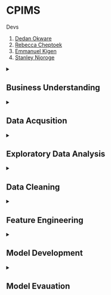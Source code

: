 # CPIMS 

Devs
1. [Dedan Okware](https://github.com/SoftCysec)
2. [Rebecca Cheptoek](https://github.com/Rebeccacheptoek)
3. [Emmanuel Kigen](https://github.com/kigenchesire)
4. [Stanley Njoroge](https://github.com/stanley643)

<details>
  <summary><h2>Business Understanding</h2></summary>
  <h3>I. Problem</h3>

- CPIMS service desk receives a high volume of repetitive requests from users, negatively impacting the efficiency and effectiveness of the support team and creating a negative user experience.
- The need to develop a virtual assistant to help reduce the amount of requests and improve user experience.
- Key services that the end user expects the virtual assistant to perform.
  
  <h3>II. Client Engagement Process</h3>

A user-centered virtual assistant is developed through a user engagement process consisting of the following steps:
- Defining target audience
- Understanding user needs
- Defining virtual assistant purpose
- Creating a user-friendly virtual assistant
- Providing excellent services
- ntinuously improving the virtual assistant
- asuring user engagement
  
  <h3>III. Objectives</h3>
  
- To develop a user support Virtual Assistant for the CPIMS system.
- To deploy the virtual assistant for the CPIMS system into a web interface to enhance user experience.
- To develop online virtual assistance using machine learning which can be able to answer inquiries and user queries quickly and efficiently.
</details>
<details>
  <summary><h2>Data Acqusition</h3></summary>
  <h3>Sources of Data</h3>
  
- WhatsApp chats from 5 different groups based on regions
- CPIMS website documentations and frequently asked questions
  <h3>Data Acquisition Process</h3>
  
- Extraction, Transformation, and Loading (ETL) tool used
- Extraction of data from text files
- Transformation of data into JSON format
- Loading of data into system for model training
  </details>
<details>
<summary><h2>Exploratory Data Analysis</h2></summary>

<h3>I. Introduction</h3>

- Explanation of EDA and its purpose in this project
- The main variable of interest in the data

<h3>II. EDA Techniques Used</h3>

- Description of the exploratory visualizations used to analyze the frequently asked questions
- Explanation of data cleaning and preprocessing
- Identification of patterns and relationships

<h3>III. Results of EDA</h3>

- Distribution of user intentions
- Feature selection and most frequent phrases used to train the model
- Visualizations including histograms and box plots to examine the distribution of message types across different intents
- Word frequency analysis to identify the most common words and phrases used in different questions
- Conclusion on the most common topics and trends in the chat conversations
![](https://github.com/HealthIT-Kabarak/CPIMS-VIrtual-Assistant/blob/main/static/Images/image_1.jpg)
![](https://github.com/HealthIT-Kabarak/CPIMS-VIrtual-Assistant/blob/main/static/Images/image_2.jpg)

<h3>IV. Conclusion</h3>

- Outcome of EDA and its usefulness in understanding the data
- Importance of EDA in the development of the chatbot model

</details>

<details>
<summary><h2>Data Cleaning</h2></summary>

<h3>Introduction</h3>

Briefly introduce the topic of data cleaning and its importance in the data science process

<h3>Data Cleaning Process</h3>

- Explain the process of data cleaning which involved:
- Identifying the intents of each chat such as password reset
- Categorizing the data into different intents
- Creating a JSON file and tagging each intent with pattern and response
- Removing duplicated patterns and responses, and unnecessary characters
- Formatting the data
- Extracting key information related to CPIMS from the entire dataset
<h3>Data Cleaning Outcomes</h3>

Describe the outcomes of the data cleaning process, which included:
- Acquiring a dataset that only contained CPIMS related issues
- Creating a JSON file that was used to solve the problem
- Improving data quality by removing errors, inconsistencies, and irrelevant data

<h3>Conclusion</h3>
Summarize the importance of data cleaning in ensuring high quality data for analysis and modeling purposes.
</details>


<details>
  <summary><h2>Feature Engineering</h2></summary>
  <h3>I. Introduction</h3>

- Definition of feature engineering
- Importance of feature engineering in training a machine learning model
  
  <h3>II. Feature Engineering Process</h3>

- Data cleaning and transformation
- Converting data to lowercase
- Tokenizing of data
- Removing punctuation
- OneHotEncoding
- Removing emojis
- Lemmatization
- Limiting each question to a length of 50 words
  
  <h3>III. Features Used</h3>

- Intents
- Patterns
- Responses
  <h3>IV. Conclusion</h3>

- Summary of feature engineering process and features used
- Importance of feature engineering in training chatbots
</details>

<details>
  <summary><h2>Model Development</h2></summary>
  
  <h3>Model Development</h3>
This project uses a supervised learning approach for model development. The approach involves providing the computer with labeled data, which consists of input data and corresponding desired output. The computer then learns a model from this data, which can be used to map new input data to the desired output. The model can also classify data into different categories and make predictions on unseen data.

  <h3>Justification for Model Used</h3>
The chosen model is useful because it is capable of making predictions on unseen data and classifying data into different categories. It is an effective way of training a machine learning algorithm using labeled data. The supervised learning approach used in this project ensures accuracy and reliability since the computer is given both the input data and the corresponding desired output.

</details>

<details>
  <summary><h2>Model Evauation</h2></summary>
  
Machine learning models are evaluated using metrics, which are measures of performance that can be used to track and compare progress. Metrics provide an objective way to measure and compare progress, allowing for informed decision-making and identification of areas for improvement.

  <h3>Metrics Used</h3>
The following metrics were used to evaluate the model:

  <h4>Precision:</h4> measures accuracy and consistency in a model, assessing how accurately the model can predict the true value of the target variable. It measures how many of the predictions made by the model were correct. Higher precision indicates more accurate predictions by the model.

  <h4>F1-score:</h4> combines precision and recall into a single score to assess the overall performance of the model. It takes into account both precision and recall to give an overall measure of how well the model is performing. Higher F1-score indicates better overall performance of the model.

  <h3>Results from Different Metrics</h3>
The accuracy of the model was evaluated using precision and F1-score metrics. Results of the evaluation will be presented in this section.

  <h3>Justification for Metrics Used</h3>
The precision, recall, and F1-score metrics are useful for assessing the performance of a model. Precision measures accuracy, recall measures completeness, and F1-score combines these two metrics into a single score. Using these metrics allows for a more comprehensive assessment of the model's performance, helping to identify areas for improvement.


</details>
